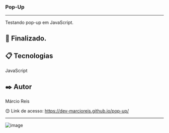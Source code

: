 ### Pop-Up

---

Testando pop-up em JavaScript.

## 🚀 Finalizado.

## 📋 Tecnologias
JavaScript

## ✒️ Autor
Márcio Reis

😊 Link de acesso: https://dev-marcioreis.github.io/pop-up/

---
![image](https://user-images.githubusercontent.com/122680054/212898333-0a6cc1c1-0064-4126-a068-03a9631f9df1.png)
